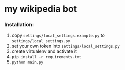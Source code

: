 # my wikipedia bot

### Installation:
1. copy `settings/local_settings.example.py` to `settings/local_settings.py`
2. set your own token into `settings/local_settings.py`
3. create virtualenv and activate it
4. `pip install -r requirements.txt`
5. `python main.py`